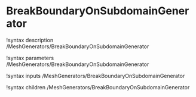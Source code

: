 # BreakBoundaryOnSubdomainGenerator

!syntax description /MeshGenerators/BreakBoundaryOnSubdomainGenerator

!syntax parameters /MeshGenerators/BreakBoundaryOnSubdomainGenerator

!syntax inputs /MeshGenerators/BreakBoundaryOnSubdomainGenerator

!syntax children /MeshGenerators/BreakBoundaryOnSubdomainGenerator
